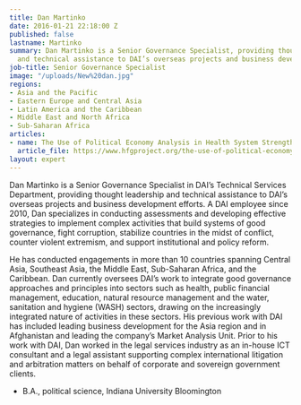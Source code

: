 ```yaml
---
title: Dan Martinko
date: 2016-01-21 22:18:00 Z
published: false
lastname: Martinko
summary: Dan Martinko is a Senior Governance Specialist, providing thought leadership
  and technical assistance to DAI’s overseas projects and business development efforts.
job-title: Senior Governance Specialist
image: "/uploads/New%20dan.jpg"
regions:
- Asia and the Pacific
- Eastern Europe and Central Asia
- Latin America and the Caribbean
- Middle East and North Africa
- Sub-Saharan Africa
articles:
- name: The Use of Political Economy Analysis in Health System Strengthening
  article_file: https://www.hfgproject.org/the-use-of-political-economy-analysis-in-health-system-strengthening/
layout: expert
---
```


Dan Martinko is a Senior Governance Specialist in DAI’s Technical Services Department, providing thought leadership and technical assistance to DAI’s overseas projects and business development efforts. A DAI employee since 2010, Dan specializes in conducting assessments and developing effective strategies to implement complex activities that build systems of good governance, fight corruption, stabilize countries in the midst of conflict, counter violent extremism, and support institutional and policy reform. 

He has conducted engagements in more than 10 countries spanning Central Asia, Southeast Asia, the Middle East, Sub-Saharan Africa, and the Caribbean. Dan currently oversees DAI’s work to integrate good governance approaches and principles into sectors such as health, public financial management, education, natural resource management and the water, sanitation and hygiene (WASH) sectors, drawing on the increasingly integrated nature of activities in these sectors. His previous work with DAI has included leading business development for the Asia region and in Afghanistan and leading the company’s Market Analysis Unit. Prior to his work with DAI, Dan worked in the legal services industry as an in-house ICT consultant and a legal assistant supporting complex international litigation and arbitration matters on behalf of corporate and sovereign government clients.

* B.A., political science, Indiana University Bloomington